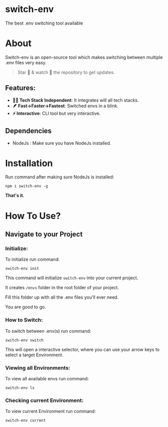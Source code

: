 # switch-env
The best .env switching tool available 

# About

Switch-env is an open-source tool which makes switching between multiple .env files very easy.
> Star 🌟 & watch 👀 the repository to get updates.

## Features:

- **🧑‍💻 Tech Stack Independent**: It integrates will all tech stacks.
- **🪶 Fast->Faster->Fastest**: Switched envs in a blink.
- **⚡️ Interactive**: CLI tool but very interactive.


## Dependencies
- NodeJs : Make sure you have NodeJs installed.

# Installation

Run command after making sure NodeJs is installed:
```shell
npm i switch-env -g
```

**That's it.**


# How To Use?

## Navigate to your Project 

### Initialize:

To initialize run command:
```shell
switch-env init
```

This command will initialize ```switch-env``` into your current project.

It creates ```/envs``` folder in the root folder of your project.

Fill this folder up with all the .env files you'll ever need.

You are good to go.


### How to Switch:

To switch between .env(s) run command:
```shell
switch-env switch
```

This will open a interactive selector, where you can use your arrow keys to select a target Environment.

### Viewing all Environments:

To view all available envs run command:
```shell
switch-env ls
```


### Checking current Environment:

To view current Environment run command:
```shell
switch-env current
```




